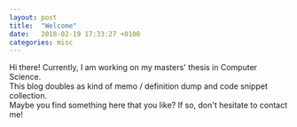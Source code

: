 ```yaml
---
layout: post
title:  "Welcome"
date:   2018-02-19 17:33:27 +0100
categories: misc
---
```

Hi there! Currently, I am working on my masters' thesis in Computer Science.  
This blog doubles as kind of memo / definition dump and code snippet collection.  
Maybe you find something here that you like? If so, don't hesitate to contact me!